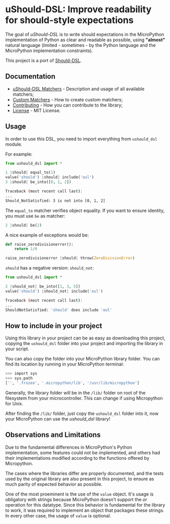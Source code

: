 # uShould-DSL: Improve readability for should-style expectations

The goal of *uShould-DSL* is to write should expectations in the MicroPython implementation of Python as clear and readable as possible, using **"almost"** natural language (limited - sometimes - by the Python language and the MicroPython implementation constraints).

This project is a port of [Should-DSL](https://github.com/nsi-iff/should-dsl).

## Documentation

* [uShould-DSL Matchers](./docs/available_matchers.md) - Description and usage of all available matchers;
* [Custom Matchers](./docs/custom_matchers.md) - How to create custom matchers;
* [Contributing](./docs/contributing.md) - How you can contribute to the library;
* [License](./LICENSE) - MIT License.


## Usage

In order to use this DSL, you need to import everything from ``ushould_dsl`` module.

For example:

```python
from ushould_dsl import *

1 |should| equal_to(1)
value('should') |should| include('oul')
3 |should| be_into([0, 1, 2])
```

```bash
Traceback (most recent call last):
...
Should_NotSatisfied: 3 is not into [0, 1, 2]
```


The ``equal_to`` matcher verifies object equality. If you want to ensure identity, you must use ``be`` as matcher:

```python
2 |should| be(2)
```


A nice example of exceptions would be:

```python
def raise_zerodivisionerror():
    return 1/0

raise_zerodivisionerror |should| throw(ZeroDivisionError)
```

``should`` has a negative version: ``should_not``:

```python
from ushould_dsl import *

2 |should_not| be_into([1, 3, 5])
value('should') |should_not| include('oul')
```

```bash
Traceback (most recent call last):
...
ShouldNotSatisfied: 'should' does include 'oul'
```

## How to include in your project

Using this library in your project can be as easy as downloading this project, copying the `ushould_dsl` folder into your project and importing the library in your script.

You can also copy the folder into your MicroPython library folder. You can find its location by running in your MicroPython terminal:

```bash
>>> import sys
>>> sys.path
['', '.frozen', '.micropython/lib', '/usr/lib/micropython']
```

Generally, the library folder will be in the `/lib/` folder on root of the filesystem from your microcontroller. This can change if using Micropython for Unix.

After finding the `/lib/` folder, just copy the `ushould_dsl` folder into it, now your MicroPython can use the *ushould_dsl* library!

## Observations and Limitations

Due to the fundamental differences in MicroPython's Python implementation, some features could not be implemented, and others had their implementations modified according to the functions offered by Micropython.

The cases where the libraries differ are properly documented, and the tests used by the original library are also present in this project, to ensure as much parity of expected behavior as possible.

One of the most proeminent is the use of the `value` object. It's usage is obligatory with strings because MicroPython doesn't support the *or* operation for this datatype. Since this behavior is fundamental for the library to work, it was required to implement an object that packages these strings. In every other case, the usage of `value` is optional.
